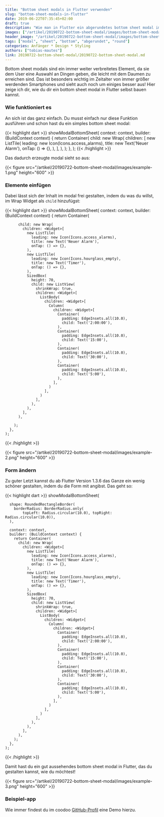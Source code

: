 ```yaml
---
title: "Bottom sheet modals in Flutter verwenden"
slug: "bottom-sheet-modals-in-flutter" 
date: 2019-06-22T07:35:45+02:00
draft: true
description: "Wie man in Flutter ein abgerundetes bottom sheet modal implementiert."
images: ["/artikel/20190722-bottom-sheet-modal/images/bottom-sheet-modal.jpg"]
header_image: "/artikel/20190722-bottom-sheet-modal/images/bottom-sheet-modal.jpg"
tags: ["modal", "sheet", "bottom", "abgerundet", "round"]
categories: Anfänger * Design * Styling
authors: ["tobias-mautes"]
link: 20190722-bottom-sheet-modal/20190722-bottom-sheet-modal.md
---
```


Bottom sheet modals sind ein immer weiter verbreitetes Element, da sie dem User eine Auswahl an Dingen geben, die leicht mit dem Daumen zu erreichen sind. Das ist besonders wichtig im Zeitalter von immer größer werdenden Smartphones und sieht auch noch um einiges besser aus! Hier zeige ich dir, wie du dir ein bottom sheet modal in Flutter selbst bauen kannst. 

### Wie funktioniert es

An sich ist das ganz einfach. Du musst einfach nur diese Funktion ausführen und schon hast du ein simples bottom sheet modal:

{{< highlight dart >}}
showModalBottomSheet(
      context: context,
      builder: (BuildContext context) {
        return Container(
          child: new Wrap(
            children: <Widget>[
              new ListTile(
                leading: new Icon(Icons.access_alarms),
                title: new Text('Neuer Alarm'),
                onTap: () => {},
              ),
            ],
          ),
        );
      },
    );
{{< /highlight >}}

Das dadurch erzeugte modal sieht so aus:

{{< figure src="/artikel/20190722-bottom-sheet-modal/images/example-1.png" height="600"  >}}

### Elemente einfügen

Dabei lässt sich der Inhalt im modal frei gestalten, indem du was du willst, im Wrap Widget als `child` hinzufügst: 

{{< highlight dart >}}
showModalBottomSheet(
      context: context,
      builder: (BuildContext context) {
        return Container(

          child: new Wrap(
            children: <Widget>[
              new ListTile(
                leading: new Icon(Icons.access_alarms),
                title: new Text('Neuer Alarm'),
                onTap: () => {},
              ),
              new ListTile(
                leading: new Icon(Icons.hourglass_empty),
                title: new Text('Timer'),
                onTap: () => {},
              ),
              SizedBox(
                height: 70,
                child: new ListView(
                  shrinkWrap: true,
                  children: <Widget>[
                    ListBody(
                      children: <Widget>[
                        Column(
                          children: <Widget>[
                            Container(
                              padding: EdgeInsets.all(10.0),
                              child: Text('2:00:00'),
                            ),
                            Container(
                              padding: EdgeInsets.all(10.0),
                              child: Text('15:00'),
                            ),
                            Container(
                              padding: EdgeInsets.all(10.0),
                              child: Text('30:00'),
                            ),
                            Container(
                              padding: EdgeInsets.all(10.0),
                              child: Text('5:00'),
                            ),
                          ],
                        )
                      ],
                    )
                  ],
                ),
              ),
            ],
          ),

        );
      },
    );
{{< /highlight >}}

{{< figure src="/artikel/20190722-bottom-sheet-modal/images/example-2.png" height="600" >}}

### Form ändern

Zu guter Letzt kannst du ab Flutter Version 1.3.6 das Ganze ein wenig schöner gestalten, indem du die Form mit angibst. Das geht so:

{{< highlight dart >}}
   showModalBottomSheet(

      shape: RoundedRectangleBorder(
        borderRadius: BorderRadius.only(
            topLeft: Radius.circular(10.0), topRight: Radius.circular(10.0)),
      ),

      context: context,
      builder: (BuildContext context) {
        return Container(
          child: new Wrap(
            children: <Widget>[
              new ListTile(
                leading: new Icon(Icons.access_alarms),
                title: new Text('Neuer Alarm'),
                onTap: () => {},
              ),
              new ListTile(
                leading: new Icon(Icons.hourglass_empty),
                title: new Text('Timer'),
                onTap: () => {},
              ),
              SizedBox(
                height: 70,
                child: new ListView(
                  shrinkWrap: true,
                  children: <Widget>[
                    ListBody(
                      children: <Widget>[
                        Column(
                          children: <Widget>[
                            Container(
                              padding: EdgeInsets.all(10.0),
                              child: Text('2:00:00'),
                            ),
                            Container(
                              padding: EdgeInsets.all(10.0),
                              child: Text('15:00'),
                            ),
                            Container(
                              padding: EdgeInsets.all(10.0),
                              child: Text('30:00'),
                            ),
                            Container(
                              padding: EdgeInsets.all(10.0),
                              child: Text('5:00'),
                            ),
                          ],
                        )
                      ],
                    )
                  ],
                ),
              ),
            ],
          ),
        );
      },
    );
{{< /highlight >}}

Damit hast du ein gut aussehendes bottom sheet modal in Flutter, das du gestalten kannst, wie du möchtest!

{{< figure src="/artikel/20190722-bottom-sheet-modal/images/example-3.png" height="600" >}}

### Beispiel-app

Wie immer findest du im coodoo [GitHub-Profil](https://github.com/coodoo-io/flutter-bottom-sheet "Coodoo Github") eine Demo hierzu.